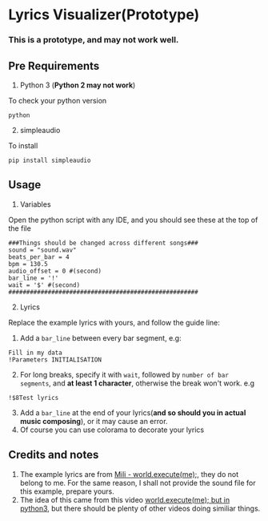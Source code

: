 # Lyrics Visualizer(Prototype)
### This is a prototype, and may not work well.

## Pre Requirements
1. Python 3 (**Python 2 may not work**)

To check your python version
```
python
```
2. simpleaudio

To install
```
pip install simpleaudio
```

## Usage
1. Variables

Open the python script with any IDE, and you should see these at the top of the file
```
###Things should be changed across different songs###
sound = "sound.wav"
beats_per_bar = 4
bpm = 130.5
audio_offset = 0 #(second)
bar_line = '!'
wait = '$' #(second)
#####################################################
```
2. Lyrics

Replace the example lyrics with yours, and follow the guide line:

1. Add a `bar_line` between every bar segment, e.g:
```
Fill in my data
!Parameters INITIALISATION
```
2. For long breaks, specify it with `wait`, followed by `number of bar segments`, and **at least 1 character**, otherwise the break won't work. e.g
```
!$8Test lyrics
```
3. Add a `bar_line` at the end of your lyrics(**and so should you in actual music composing**), or it may cause an error.
4. Of course you can use colorama to decorate your lyrics
## Credits and notes
1. The example lyrics are from [Mili - world.execute(me);](https://www.youtube.com/watch?v=ESx_hy1n7HA), they do not belong to me. For the same reason, I shall not provide the sound file for this example, prepare yours.
2. The idea of this came from this video [world.execute(me); but in python3](https://www.youtube.com/watch?v=OnWktOJHrjQ), but there should be plenty of other videos doing similiar things.
